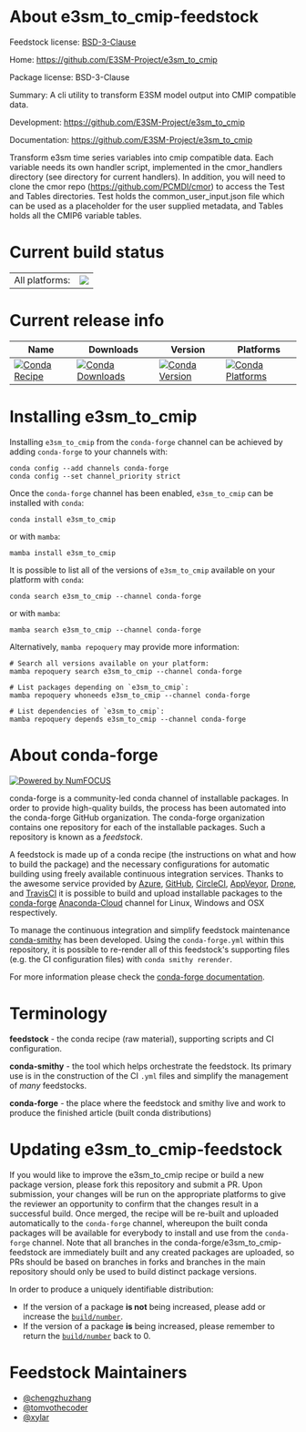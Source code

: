 About e3sm_to_cmip-feedstock
============================

Feedstock license: [BSD-3-Clause](https://github.com/conda-forge/e3sm_to_cmip-feedstock/blob/main/LICENSE.txt)

Home: https://github.com/E3SM-Project/e3sm_to_cmip

Package license: BSD-3-Clause

Summary: A cli utility to transform E3SM model output into CMIP compatible data.

Development: https://github.com/E3SM-Project/e3sm_to_cmip

Documentation: https://github.com/E3SM-Project/e3sm_to_cmip

Transform e3sm time series variables into cmip compatible data. Each
variable needs its own handler script, implemented in the cmor_handlers
directory (see directory for current handlers). In addition, you will need
to clone the cmor repo (https://github.com/PCMDI/cmor) to access the Test
and Tables directories. Test holds the common_user_input.json file which
can be used as a placeholder for the user supplied metadata, and Tables
holds all the CMIP6 variable tables.


Current build status
====================


<table><tr><td>All platforms:</td>
    <td>
      <a href="https://dev.azure.com/conda-forge/feedstock-builds/_build/latest?definitionId=8084&branchName=main">
        <img src="https://dev.azure.com/conda-forge/feedstock-builds/_apis/build/status/e3sm_to_cmip-feedstock?branchName=main">
      </a>
    </td>
  </tr>
</table>

Current release info
====================

| Name | Downloads | Version | Platforms |
| --- | --- | --- | --- |
| [![Conda Recipe](https://img.shields.io/badge/recipe-e3sm_to_cmip-green.svg)](https://anaconda.org/conda-forge/e3sm_to_cmip) | [![Conda Downloads](https://img.shields.io/conda/dn/conda-forge/e3sm_to_cmip.svg)](https://anaconda.org/conda-forge/e3sm_to_cmip) | [![Conda Version](https://img.shields.io/conda/vn/conda-forge/e3sm_to_cmip.svg)](https://anaconda.org/conda-forge/e3sm_to_cmip) | [![Conda Platforms](https://img.shields.io/conda/pn/conda-forge/e3sm_to_cmip.svg)](https://anaconda.org/conda-forge/e3sm_to_cmip) |

Installing e3sm_to_cmip
=======================

Installing `e3sm_to_cmip` from the `conda-forge` channel can be achieved by adding `conda-forge` to your channels with:

```
conda config --add channels conda-forge
conda config --set channel_priority strict
```

Once the `conda-forge` channel has been enabled, `e3sm_to_cmip` can be installed with `conda`:

```
conda install e3sm_to_cmip
```

or with `mamba`:

```
mamba install e3sm_to_cmip
```

It is possible to list all of the versions of `e3sm_to_cmip` available on your platform with `conda`:

```
conda search e3sm_to_cmip --channel conda-forge
```

or with `mamba`:

```
mamba search e3sm_to_cmip --channel conda-forge
```

Alternatively, `mamba repoquery` may provide more information:

```
# Search all versions available on your platform:
mamba repoquery search e3sm_to_cmip --channel conda-forge

# List packages depending on `e3sm_to_cmip`:
mamba repoquery whoneeds e3sm_to_cmip --channel conda-forge

# List dependencies of `e3sm_to_cmip`:
mamba repoquery depends e3sm_to_cmip --channel conda-forge
```


About conda-forge
=================

[![Powered by
NumFOCUS](https://img.shields.io/badge/powered%20by-NumFOCUS-orange.svg?style=flat&colorA=E1523D&colorB=007D8A)](https://numfocus.org)

conda-forge is a community-led conda channel of installable packages.
In order to provide high-quality builds, the process has been automated into the
conda-forge GitHub organization. The conda-forge organization contains one repository
for each of the installable packages. Such a repository is known as a *feedstock*.

A feedstock is made up of a conda recipe (the instructions on what and how to build
the package) and the necessary configurations for automatic building using freely
available continuous integration services. Thanks to the awesome service provided by
[Azure](https://azure.microsoft.com/en-us/services/devops/), [GitHub](https://github.com/),
[CircleCI](https://circleci.com/), [AppVeyor](https://www.appveyor.com/),
[Drone](https://cloud.drone.io/welcome), and [TravisCI](https://travis-ci.com/)
it is possible to build and upload installable packages to the
[conda-forge](https://anaconda.org/conda-forge) [Anaconda-Cloud](https://anaconda.org/)
channel for Linux, Windows and OSX respectively.

To manage the continuous integration and simplify feedstock maintenance
[conda-smithy](https://github.com/conda-forge/conda-smithy) has been developed.
Using the ``conda-forge.yml`` within this repository, it is possible to re-render all of
this feedstock's supporting files (e.g. the CI configuration files) with ``conda smithy rerender``.

For more information please check the [conda-forge documentation](https://conda-forge.org/docs/).

Terminology
===========

**feedstock** - the conda recipe (raw material), supporting scripts and CI configuration.

**conda-smithy** - the tool which helps orchestrate the feedstock.
                   Its primary use is in the construction of the CI ``.yml`` files
                   and simplify the management of *many* feedstocks.

**conda-forge** - the place where the feedstock and smithy live and work to
                  produce the finished article (built conda distributions)


Updating e3sm_to_cmip-feedstock
===============================

If you would like to improve the e3sm_to_cmip recipe or build a new
package version, please fork this repository and submit a PR. Upon submission,
your changes will be run on the appropriate platforms to give the reviewer an
opportunity to confirm that the changes result in a successful build. Once
merged, the recipe will be re-built and uploaded automatically to the
`conda-forge` channel, whereupon the built conda packages will be available for
everybody to install and use from the `conda-forge` channel.
Note that all branches in the conda-forge/e3sm_to_cmip-feedstock are
immediately built and any created packages are uploaded, so PRs should be based
on branches in forks and branches in the main repository should only be used to
build distinct package versions.

In order to produce a uniquely identifiable distribution:
 * If the version of a package **is not** being increased, please add or increase
   the [``build/number``](https://docs.conda.io/projects/conda-build/en/latest/resources/define-metadata.html#build-number-and-string).
 * If the version of a package **is** being increased, please remember to return
   the [``build/number``](https://docs.conda.io/projects/conda-build/en/latest/resources/define-metadata.html#build-number-and-string)
   back to 0.

Feedstock Maintainers
=====================

* [@chengzhuzhang](https://github.com/chengzhuzhang/)
* [@tomvothecoder](https://github.com/tomvothecoder/)
* [@xylar](https://github.com/xylar/)


